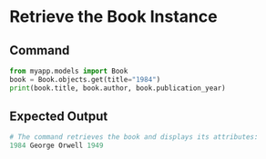 # Retrieve the Book Instance

## Command
```python
from myapp.models import Book
book = Book.objects.get(title="1984")
print(book.title, book.author, book.publication_year)
```

## Expected Output
```python
# The command retrieves the book and displays its attributes:
1984 George Orwell 1949
```